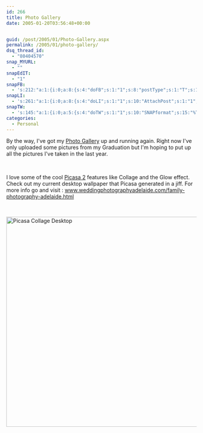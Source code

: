 ```yaml
---
id: 266
title: Photo Gallery
date: 2005-01-20T03:56:48+00:00


guid: /post/2005/01/Photo-Gallery.aspx
permalink: /2005/01/photo-gallery/
dsq_thread_id:
  - "80404570"
snap_MYURL:
  - ""
snapEdIT:
  - "1"
snapFB:
  - 's:212:"a:1:{i:0;a:8:{s:4:"doFB";s:1:"1";s:8:"postType";s:1:"T";s:10:"AttachPost";s:1:"2";s:10:"SNAPformat";s:10:"%FULLTEXT%";s:9:"isAutoImg";s:1:"A";s:8:"imgToUse";s:0:"";s:9:"isAutoURL";s:1:"A";s:8:"urlToUse";s:0:"";}}";'
snapLI:
  - 's:261:"a:1:{i:0;a:8:{s:4:"doLI";s:1:"1";s:10:"AttachPost";s:1:"1";s:10:"SNAPformat";s:41:"New post has been published on %SITENAME%";s:11:"SNAPformatT";s:14:"{Blog} %TITLE%";s:9:"isAutoImg";s:1:"A";s:8:"imgToUse";s:0:"";s:9:"isAutoURL";s:1:"A";s:8:"urlToUse";s:0:"";}}";'
snapTW:
  - 's:145:"a:1:{i:0;a:5:{s:4:"doTW";s:1:"1";s:10:"SNAPformat";s:15:"%TITLE% - %URL%";s:8:"attchImg";s:1:"1";s:9:"isAutoImg";s:1:"A";s:8:"imgToUse";s:0:"";}}";'
categories:
  - Personal
---
```

By the way, I've got my <a href="http://photos.merill.net/ngallery/">Photo Gallery</a> up and running again. Right now I've only uploaded some pictures from my Graduation but I'm hoping to put up all the pictures I've taken in the last year.

&nbsp;

I love some of the cool <a href="http://www.picasa.com/">Picasa 2</a> features like Collage and the Glow effect. Check out my current desktop wallpaper that Picasa generated in a jiff. For more info go and visit : <a style="text-decoration: none" href="http://www.weddingphotographyadelaide.com/family-photography-adelaide.html">www.weddingphotographyadelaide.com/family-photography-adelaide.html</font></a>

&nbsp;

<img src="{{ site.url }}{{ site.baseurl }}/wp-content/uploads/contentbinary/desk-2.jpg" alt="Picasa Collage Desktop" width="640" height="555" border="0" />